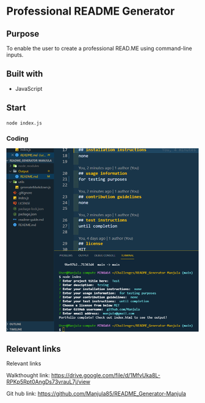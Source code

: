# Professional README Generator


## Purpose
To enable the user to create a professional READ.ME using command-line inputs.

## Built with
* JavaScript

## Start
`node index.js`

### Coding
![](/images/coding.PNG)

## Relevant links
Relevant links

Walkthought link: https://drive.google.com/file/d/1MfvUka8L-RPKp5Rpt0AngDs73vrauL7j/view

Git hub link: https://github.com/Manjula85/README_Generator-Manjula
